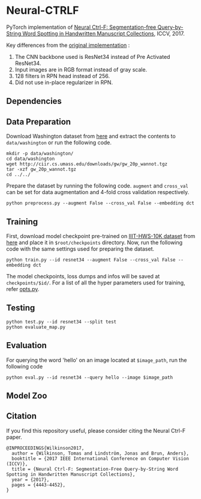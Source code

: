 # Neural-CTRLF
PyTorch implementation of [Neural Ctrl-F: Segmentation-free Query-by-String Word Spotting in Handwritten Manuscript Collections](https://openaccess.thecvf.com/content_ICCV_2017/papers/Wilkinson_Neural_Ctrl-F_Segmentation-Free_ICCV_2017_paper.pdf), ICCV, 2017.

Key differences from the [original implementation](https://github.com/tomfalainen/neural-ctrlf) :
1. The CNN backbone used is ResNet34 instead of Pre Activated ResNet34.
2. Input images are in RGB format instead of gray scale.
3. 128 filters in RPN head instead of 256.
4. Did not use in-place regularizer in RPN.

## Dependencies


## Data Preparation
Download Washington dataset from [here](http://ciir.cs.umass.edu/downloads/gw/gw_20p_wannot.tgz) and extract the contents to `data/washington` or run the following code.
```
mkdir -p data/washington/
cd data/washington
wget http://ciir.cs.umass.edu/downloads/gw/gw_20p_wannot.tgz
tar -xzf gw_20p_wannot.tgz
cd ../../
```
Prepare the dataset by running the following code. `augment` and `cross_val` can be set for data augmentation and 4-fold cross validation respectively.
```
python preprocess.py --augment False --cross_val False --embedding dct
```
## Training
First, download model checkpoint pre-trained on [IIIT-HWS-10K dataset](https://cvit.iiit.ac.in/research/projects/cvit-projects/matchdocimgs) from [here]() and place it in `$root/checkpoints` directory. Now, run the following code with the same settings used for preparing the dataset.
```
python train.py --id resnet34 --augment False --cross_val False --embedding dct
```
The model checkpoints, loss dumps and infos will be saved at `checkpoints/$id/`. For a list of all the hyper parameters used for training, refer [opts.py](https://github.com/sidharth5n/Neural-CTRLF/blob/main/opts.py).

## Testing
```
python test.py --id resnet34 --split test
python evaluate_map.py
```

## Evaluation
For querying the word 'hello' on an image located at `$image_path`, run the following code
```
python eval.py --id resnet34 --query hello --image $image_path
```

## Model Zoo

## Citation
If you find this repository useful, please consider citing the Neural Ctrl-F paper.
```
@INPROCEEDINGS{Wilkinson2017,
  author = {Wilkinson, Tomas and Lindström, Jonas and Brun, Anders},
  booktitle = {2017 IEEE International Conference on Computer Vision (ICCV)}, 
  title = {Neural Ctrl-F: Segmentation-Free Query-by-String Word Spotting in Handwritten Manuscript Collections}, 
  year = {2017},
  pages = {4443-4452},
}
```